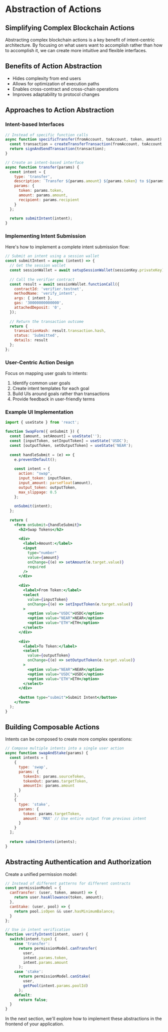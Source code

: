 
# Abstraction of Actions

## Simplifying Complex Blockchain Actions

Abstracting complex blockchain actions is a key benefit of intent-centric architecture. By focusing on what users want to accomplish rather than how to accomplish it, we can create more intuitive and flexible interfaces.

## Benefits of Action Abstraction

- Hides complexity from end users
- Allows for optimization of execution paths
- Enables cross-contract and cross-chain operations
- Improves adaptability to protocol changes

## Approaches to Action Abstraction

### Intent-based Interfaces

```javascript
// Instead of specific function calls
async function specificTransfer(fromAccount, toAccount, token, amount) {
  const transaction = createTransferTransaction(fromAccount, toAccount, token, amount);
  return signAndSendTransaction(transaction);
}

// Create an intent-based interface
async function transfer(params) {
  const intent = {
    type: 'transfer',
    description: `Transfer ${params.amount} ${params.token} to ${params.recipient}`,
    params: {
      token: params.token,
      amount: params.amount,
      recipient: params.recipient
    }
  };
  
  return submitIntent(intent);
}
```

### Implementing Intent Submission

Here's how to implement a complete intent submission flow:

```javascript
// Submit an intent using a session wallet
const submitIntent = async (intent) => {
  // Get the session wallet
  const sessionWallet = await setupSessionWallet(sessionKey.privateKey);
  
  // Call the verifier contract
  const result = await sessionWallet.functionCall({
    contractId: 'verifier.testnet',
    methodName: 'verify_intent',
    args: { intent },
    gas: '30000000000000',
    attachedDeposit: '0',
  });
  
  // Return the transaction outcome
  return {
    transactionHash: result.transaction.hash,
    status: 'Submitted',
    details: result
  };
};
```

### User-Centric Action Design

Focus on mapping user goals to intents:

1. Identify common user goals
2. Create intent templates for each goal
3. Build UIs around goals rather than transactions
4. Provide feedback in user-friendly terms

### Example UI Implementation

```jsx
import { useState } from 'react';

function SwapForm({ onSubmit }) {
  const [amount, setAmount] = useState('');
  const [inputToken, setInputToken] = useState('USDC');
  const [outputToken, setOutputToken] = useState('NEAR');
  
  const handleSubmit = (e) => {
    e.preventDefault();
    
    const intent = {
      action: "swap",
      input_token: inputToken,
      input_amount: parseFloat(amount),
      output_token: outputToken,
      max_slippage: 0.5
    };
    
    onSubmit(intent);
  };
  
  return (
    <form onSubmit={handleSubmit}>
      <h2>Swap Tokens</h2>
      
      <div>
        <label>Amount:</label>
        <input 
          type="number" 
          value={amount} 
          onChange={(e) => setAmount(e.target.value)}
          required
        />
      </div>
      
      <div>
        <label>From Token:</label>
        <select 
          value={inputToken} 
          onChange={(e) => setInputToken(e.target.value)}
        >
          <option value="USDC">USDC</option>
          <option value="NEAR">NEAR</option>
          <option value="ETH">ETH</option>
        </select>
      </div>
      
      <div>
        <label>To Token:</label>
        <select 
          value={outputToken} 
          onChange={(e) => setOutputToken(e.target.value)}
        >
          <option value="NEAR">NEAR</option>
          <option value="USDC">USDC</option>
          <option value="ETH">ETH</option>
        </select>
      </div>
      
      <button type="submit">Submit Intent</button>
    </form>
  );
}
```

## Building Composable Actions

Intents can be composed to create more complex operations:

```javascript
// Compose multiple intents into a single user action
async function swapAndStake(params) {
  const intents = [
    {
      type: 'swap',
      params: {
        tokenIn: params.sourceToken,
        tokenOut: params.targetToken,
        amountIn: params.amount
      }
    },
    {
      type: 'stake',
      params: {
        token: params.targetToken,
        amount: 'MAX' // Use entire output from previous intent
      }
    }
  ];
  
  return submitIntents(intents);
}
```

## Abstracting Authentication and Authorization

Create a unified permission model:

```javascript
// Instead of different patterns for different contracts
const permissionModel = {
  canTransfer: (user, token, amount) => {
    return user.hasAllowance(token, amount);
  },
  canStake: (user, pool) => {
    return pool.isOpen && user.hasMinimumBalance;
  }
};

// Use in intent verification
function verifyIntent(intent, user) {
  switch(intent.type) {
    case 'transfer':
      return permissionModel.canTransfer(
        user, 
        intent.params.token, 
        intent.params.amount
      );
    case 'stake':
      return permissionModel.canStake(
        user,
        getPool(intent.params.poolId)
      );
    default:
      return false;
  }
}
```

In the next section, we'll explore how to implement these abstractions in the frontend of your application.
